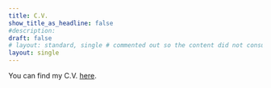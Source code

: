 ```yaml
---
title: C.V.
show_title_as_headline: false
#description: 
draft: false
# layout: standard, single # commented out so the content did not consume the full width of the page
layout: single
---
```


You can find my C.V. [here](./CV_Rohr.pdf).

